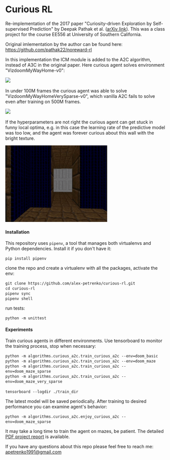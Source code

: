 # Curious RL

Re-implementation of the 2017 paper "Curiosity-driven Exploration by Self-supervised Prediction" by Deepak Pathak et al.
([arXiv link](https://arxiv.org/pdf/1705.05363.pdf)). This was a class project for the course EE556 at University of Southern California.

Original imlementation by the author can be found here: https://github.com/pathak22/noreward-rl

In this implementation the ICM module is added to the A2C algorithm, instead of A3C in the original paper.
Here curious agent solves environment "VizdoomMyWayHome-v0":

<img src="https://github.com/alex-petrenko/curious-rl/blob/master/files/gifs/doom_maze.gif?raw=true" width="320">

In under 100M frames the curious agent was able to solve "VizdoomMyWayHomeVerySparse-v0", which vanilla A2C
fails to solve even after training on 500M frames.

<img src="https://github.com/alex-petrenko/curious-rl/blob/master/files/gifs/doom_very_sparse.gif?raw=true"  width="320">

If the hyperparameters are not right the curious agent can get stuck in funny local optima, e.g. in this case the
learning rate of the predictive model was too low, and the agent was forever curious about this wall with the
bright texture. 

<img src="https://github.com/alex-petrenko/curious-rl/blob/master/files/gifs/doom_failure.gif?raw=true" width="320">

#### Installation

This repository uses `pipenv`, a tool that manages both virtualenvs and Python dependencies. Install
it if you don't have it:

```shell
pip install pipenv
```

clone the repo and create a virtualenv with all the packages, activate the env:

```shell
git clone https://github.com/alex-petrenko/curious-rl.git
cd curious-rl
pipenv sync
pipenv shell
```

run tests:

```shell
python -m unittest
```

#### Experiments

Train curious agents in different environments. Use tensorboard to monitor the training process, stop when necessary:

```shell
python -m algorithms.curious_a2c.train_curious_a2c --env=doom_basic
python -m algorithms.curious_a2c.train_curious_a2c --env=doom_maze
python -m algorithms.curious_a2c.train_curious_a2c --env=doom_maze_sparse
python -m algorithms.curious_a2c.train_curious_a2c --env=doom_maze_very_sparse

tensorboard --logdir ./train_dir
```

The latest model will be saved periodically. After training to desired performance you can examine agent's
behavior:

```shell
python -m algorithms.curious_a2c.enjoy_curious_a2c --env=doom_maze_sparse
```

It may take a long time to train the agent on mazes, be patient.
The detailed [PDF project report](https://github.com/alex-petrenko/curious-rl/blob/master/files/project_report.pdf) is available.

If you have any questions about this repo please feel free to reach me: apetrenko1991@gmail.com
